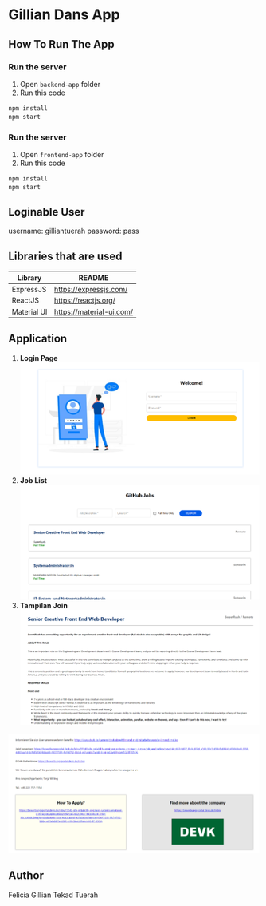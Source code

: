 # Gillian Dans App

## How To Run The App
### Run the server
1. Open `backend-app` folder
2. Run this code
```sh
npm install
npm start
```

### Run the server
1. Open `frontend-app` folder
2. Run this code
```sh
npm install
npm start
```
## Loginable User
username: gilliantuerah
password: pass
## Libraries that are used
| Library | README |
| ------- | ------ |
| ExpressJS | https://expressjs.com/ |
| ReactJS | https://reactjs.org/ |
| Material UI | https://material-ui.com/ |

## Application
1. **Login Page**
![login](./Img/login.PNG)
2. **Job List**
![Job List](./Img/jobs.PNG)
3. **Tampilan Join**
![Job Detail](./Img/detail1.PNG)

![Job Detail](./Img/detail2.PNG)

## Author
Felicia Gillian Tekad Tuerah
